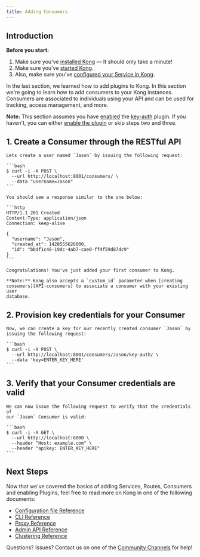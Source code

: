 ```yaml
---
title: Adding Consumers
---
```


## Introduction

<div class="alert alert-warning">
  <strong>Before you start:</strong>
  <ol>
    <li>Make sure you've <a href="https://konghq.com/install/">installed Kong</a> &mdash; It should only take a minute!</li>
    <li>Make sure you've <a href="/{{page.kong_version}}/getting-started/quickstart">started Kong</a>.</li>
    <li>Also, make sure you've <a href="/{{page.kong_version}}/getting-started/configuring-a-service">configured your Service in Kong</a>.</li>
  </ol>
</div>

In the last section, we learned how to add plugins to Kong. In this section
we're going to learn how to add consumers to your Kong instances. Consumers are
associated to individuals using your API and can be used for tracking, access
management, and more.

**Note:** This section assumes you have [enabled][enabling-plugins] the
[key-auth][key-auth] plugin. If you haven't, you can either [enable the
plugin][enabling-plugins] or skip steps two and three.

## 1. Create a Consumer through the RESTful API

    Lets create a user named `Jason` by issuing the following request:

    ```bash
    $ curl -i -X POST \
      --url http://localhost:8001/consumers/ \
      --data "username=Jason"
    ```

    You should see a response similar to the one below:

    ```http
    HTTP/1.1 201 Created
    Content-Type: application/json
    Connection: keep-alive

    {
      "username": "Jason",
      "created_at": 1428555626000,
      "id": "bbdf1c48-19dc-4ab7-cae0-ff4f59d87dc9"
    }
    ```

    Congratulations! You've just added your first consumer to Kong.

    **Note:** Kong also accepts a `custom_id` parameter when [creating
    consumers][API-consumers] to associate a consumer with your existing user
    database.

## 2. Provision key credentials for your Consumer

    Now, we can create a key for our recently created consumer `Jason` by
    issuing the following request:

    ```bash
    $ curl -i -X POST \
      --url http://localhost:8001/consumers/Jason/key-auth/ \
      --data 'key=ENTER_KEY_HERE'
    ```

## 3. Verify that your Consumer credentials are valid

    We can now issue the following request to verify that the credentials of
    our `Jason` Consumer is valid:

    ```bash
    $ curl -i -X GET \
      --url http://localhost:8000 \
      --header "Host: example.com" \
      --header "apikey: ENTER_KEY_HERE"
    ```

## Next Steps

Now that we've covered the basics of adding Services, Routes, Consumers and enabling
Plugins, feel free to read more on Kong in one of the following documents:

- [Configuration file Reference][configuration]
- [CLI Reference][CLI]
- [Proxy Reference][proxy]
- [Admin API Reference][API]
- [Clustering Reference][cluster]

Questions? Issues? Contact us on one of the [Community Channels](/community)
for help!

[key-auth]: /plugins/key-authentication
[API-consumers]: /{{page.kong_version}}/admin-api#create-consumer
[enabling-plugins]: /{{page.kong_version}}/getting-started/enabling-plugins
[configuration]: /{{page.kong_version}}/configuration
[CLI]: /{{page.kong_version}}/cli
[proxy]: /{{page.kong_version}}/proxy
[API]: /{{page.kong_version}}/admin-api
[cluster]: /{{page.kong_version}}/clustering
